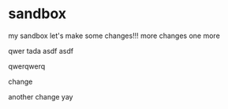 # sandbox
my sandbox
let's make some changes!!!
more changes
one more


qwer
tada
asdf
asdf

qwerqwerq


change

another change
yay
